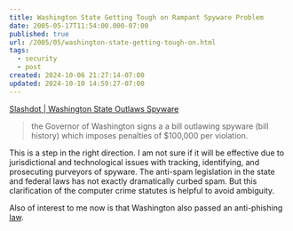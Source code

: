 ```yaml
---
title: Washington State Getting Tough on Rampant Spyware Problem
date: 2005-05-17T11:54:00.000-07:00
published: true
url: /2005/05/washington-state-getting-tough-on.html
tags:
  - security
  - post
created: 2024-10-06 21:27:14-07:00
updated: 2024-10-10 14:59:27-07:00
---
```


[Slashdot | Washington State Outlaws Spyware](http://yro.slashdot.org/yro/05/05/17/182218.shtml?tid=158&tid=17 "Slashdot | Washington State Outlaws Spyware")  
  

>   
> the Governor of Washington signs a a bill outlawing spyware (bill history) which imposes penalties of $100,000 per violation.  

  
  
This is a step in the right direction. I am not sure if it will be effective due to jurisdictional and technological issues with tracking, identifying, and prosecuting purveyors of spyware. The anti-spam legislation in the state and federal laws has not exactly dramatically curbed spam. But this clarification of the computer crime statutes is helpful to avoid ambiguity.  
  
Also of interest to me now is that Washington also passed an anti-phishing [law](http://www.leg.wa.gov/pub/billinfo/2005-06/Htm/Bills/Session%20Law%202005/1888-S2.SL.htm).